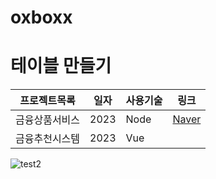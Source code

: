 # oxboxx
 
# 테이블 만들기

프로젝트목록 | 일자 | 사용기술|링크 
------------|------|-------|----
금융상품서비스 | 2023 | Node|[Naver](https://naver.com)
금융추천시스템 | 2023 | Vue
![test2](https://user-images.githubusercontent.com/102894754/235043046-6f623588-488d-44da-93f3-9d6ff732eeb1.png)
